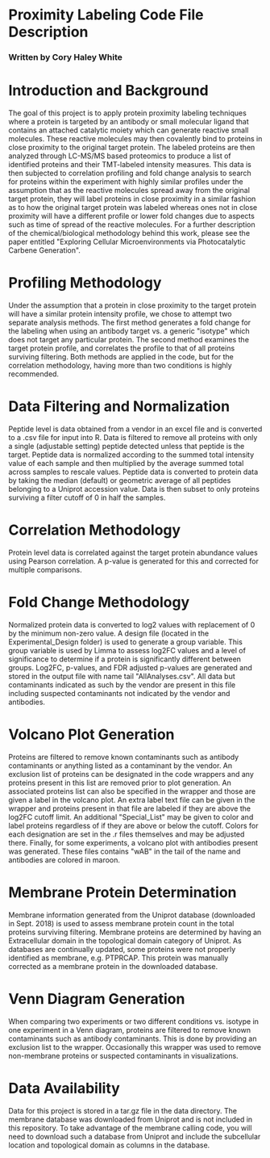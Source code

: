 #  Proximity Labeling Code File Description

###  Written by Cory Haley White

#  Introduction and Background

The goal of this project is to apply protein proximity labeling techniques where a protein is targeted by an antibody or small molecular ligand that contains an attached catalytic moiety which can generate reactive small molecules.  These reactive molecules may then covalently bind to proteins in close proximity to the original target protein.  The labeled proteins are then analyzed through LC-MS/MS based proteomics to produce a list of identified proteins and their TMT-labeled intensity measures.  This data is then subjected to correlation profiling and fold change analysis to search for proteins within the experiment with highly similar profiles under the assumption that as the reactive molecules spread away from the original target protein, they will label proteins in close proximity in a similar fashion as to how the original target protein was labeled whereas ones not in close proximity will have a different profile or lower fold changes due to aspects such as time of spread of the reactive molecules.  For a further description of the chemical/biological methodology behind this work, please see the paper entitled "Exploring Cellular Microenvironments via Photocatalytic Carbene Generation".  

#  Profiling Methodology

Under the assumption that a protein in close proximity to the target protein will have a similar protein intensity profile, we chose to attempt two separate analysis methods.  The first method generates a fold change for the labeling when using an antibody target vs. a generic "isotype" which does not target any particular protein.  The second method examines the target protein profile, and correlates the profile to that of all proteins surviving filtering.  Both methods are applied in the code, but for the correlation methodology, having more than two conditions is highly recommended.  

#  Data Filtering and Normalization

Peptide level is data obtained from a vendor in an excel file and is converted to a .csv file for input into R.  Data is filtered to remove all proteins with only a single (adjustable setting) peptide detected unless that peptide is the target.  Peptide data is normalized according to the summed total intensity value of each sample and then multiplied by the average summed total across samples to rescale values.  Peptide data is converted to protein data by taking the median (default) or geometric average of all peptides belonging to a Uniprot accession value.  Data is then subset to only proteins surviving a filter cutoff of 0 in half the samples.  

#  Correlation Methodology

Protein level data is correlated against the target protein abundance values using Pearson correlation.  A p-value is generated for this and corrected for multiple comparisons.  

#  Fold Change Methodology

Normalized protein data is converted to log2 values with replacement of 0 by the minimum non-zero value.  A design file (located in the Experimental_Design folder) is used to generate a group variable.  This group variable is used by Limma to assess log2FC values and a level of significance to determine if a protein is significantly different between groups.  Log2FC, p-values, and FDR adjusted p-values are generated and stored in the output file with name tail "AllAnalyses.csv".  All data but contaminants indicated as such by the vendor are present in this file including suspected contaminants not indicated by the vendor and antibodies.  

#  Volcano Plot Generation

Proteins are filtered to remove known contaminants such as antibody contaminants or anything listed as a contaminant by the vendor.  An exclusion list of proteins can be designated in the code wrappers and any proteins present in this list are removed prior to plot generation.  An associated proteins list can also be specified in the wrapper and those are given a label in the volcano plot.  An extra label text file can be given in the wrapper and proteins present in that file are labeled if they are above the log2FC cutoff limit.  An additional "Special_List" may be given to color and label proteins regardless of if they are above or below the cutoff.  Colors for each designation are set in the .r files themselves and may be adjusted there.  Finally, for some experiments, a volcano plot with antibodies present was generated.  These files contains "wAB" in the tail of the name and antibodies are colored in maroon.  

#  Membrane Protein Determination

Membrane information generated from the Uniprot database (downloaded in Sept. 2018) is used to assess membrane protein count in the total proteins surviving filtering.  Membrane proteins are determined by having an Extracellular domain in the topological domain category of Uniprot.  As databases are continually updated, some proteins were not properly identified as membrane, e.g. PTPRCAP.  This protein was manually corrected as a membrane protein in the downloaded database.  

#  Venn Diagram Generation

When comparing two experiments or two different conditions vs. isotype in one experiment in a Venn diagram, proteins are filtered to remove known contaminants such as antibody contaminants.  This is done by providing an exclusion list to the wrapper.  Occasionally this wrapper was used to remove non-membrane proteins or suspected contaminants in visualizations.  

#  Data Availability

Data for this project is stored in a tar.gz file in the data directory.  The membrane database was downloaded from Uniprot and is not included in this repository.  To take advantage of the membrane calling code, you will need to download such a database from Uniprot and include the subcellular location and topological domain as columns in the database.  
